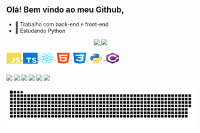 ## Olá! Bem vindo ao meu Github,

- 🔭 Trabalho com back-end e front-end
- 🌱 Estudando Python

<div align="center">
  <a href="https://github.com/roherool">
  <img height="180em" src="https://github-readme-stats.vercel.app/api?username=roherool&show_icons=true&theme=dracula&include_all_commits=true&count_private=true"/>
  <img height="180em" src="https://github-readme-stats.vercel.app/api/top-langs/?username=roherool&layout=compact&langs_count=7&theme=dracula"/>
</div>
<div style="display: inline_block"><br>
  <img align="center" alt="roherool-Js" height="30" width="40" src="https://raw.githubusercontent.com/devicons/devicon/master/icons/javascript/javascript-plain.svg">
  <img align="center" alt="roherool-Ts" height="30" width="40" src="https://raw.githubusercontent.com/devicons/devicon/master/icons/typescript/typescript-plain.svg">
  <img align="center" alt="roherool-React" height="30" width="40" src="https://raw.githubusercontent.com/devicons/devicon/master/icons/react/react-original.svg">
  <img align="center" alt="roherool-HTML" height="30" width="40" src="https://raw.githubusercontent.com/devicons/devicon/master/icons/html5/html5-original.svg">
  <img align="center" alt="roherool-CSS" height="30" width="40" src="https://raw.githubusercontent.com/devicons/devicon/master/icons/css3/css3-original.svg">
  <img align="center" alt="roherool-Python" height="30" width="40" src="https://raw.githubusercontent.com/devicons/devicon/master/icons/python/python-original.svg">
  <img align="center" alt="roherool-Csharp" height="30" width="40" src="https://raw.githubusercontent.com/devicons/devicon/master/icons/csharp/csharp-original.svg">
</div>
  
##
  
<div> 
  <a href="https://www.linkedin.com/in/roherool"><img src="https://img.shields.io/badge/-LinkedIn-%230077B5?style=for-the-badge&logo=linkedin&logoColor=white"  target="_blank"></a> 
  <a href="https://www.youtube.com/roherool" target="_blank"><img src="https://img.shields.io/badge/YouTube-FF0000?style=for-the-badge&logo=youtube&logoColor=white" target="_blank"></a>
  <a href="https://discord.gg/Roberto#6218" target="_blank"><img src="https://img.shields.io/badge/Discord-7289DA?style=for-the-badge&logo=discord&logoColor=white" target="_blank"></a> 
  <a href = "mailto:rooherool@gmail.com"><img src="https://img.shields.io/badge/-Gmail-%23333?style=for-the-badge&logo=gmail&logoColor=white" target="_blank"></a>
  <a href="https://instagram.com/roherool" target="_blank"><img src="https://img.shields.io/badge/-Instagram-%23E4405F?style=for-the-badge&logo=instagram&logoColor=white" target="_blank"></a>
 	<a href="https://www.twitch.tv/roherool" target="_blank"><img src="https://img.shields.io/badge/Twitch-9146FF?style=for-the-badge&logo=twitch&logoColor=white" target="_blank"></a>
 
  ![Snake animation](https://github.com/roherool/roherool/blob/output/github-contribution-grid-snake.svg)
 
</div>
